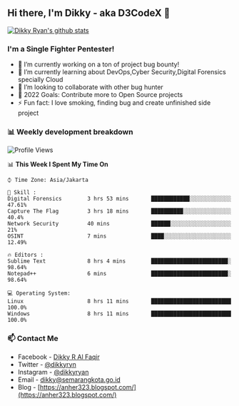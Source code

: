 ## Hi there, I'm Dikky - aka D3CodeX 👋

[![Dikky Ryan's github stats](https://github-readme-stats.vercel.app/api?username=dikkyryan)](https://github.com/dikkyryan/dikkyryan)

### I'm a Single Fighter Pentester!
- 🔭 I’m currently working on a ton of project bug bounty!
- 🌱 I’m currently learning about DevOps,Cyber Security,Digital Forensics specially Cloud
- 👯 I’m looking to collaborate with other bug hunter
- 🥅 2022 Goals: Contribute more to Open Source projects
- ⚡ Fun fact: I love smoking, finding bug and create unfinished side project 


### 📊 Weekly development breakdown

<!--START_SECTION:waka-->
![Profile Views](http://img.shields.io/badge/Profile%20Views-4-blue)

📊 **This Week I Spent My Time On** 

```text
⌚︎ Time Zone: Asia/Jakarta

💬 Skill : 
Digital Forensics        3 hrs 53 mins       ████████████░░░░░░░░░░░░░   47.61% 
Capture The Flag         3 hrs 18 mins       ██████████░░░░░░░░░░░░░░░   40.4% 
Network Security         40 mins             ██████░░░░░░░░░░░░░░░░░░░   21% 
OSINT                    7 mins              ████░░░░░░░░░░░░░░░░░░░░░   12.49%

🔥 Editors : 
Sublime Text             8 hrs 4 mins        ████████████████████████░   98.64% 
Notepad++                6 mins              ████████████████████████░   98.64%

💻 Operating System: 
Linux                    8 hrs 11 mins       █████████████████████████   100.0%
Windows                  8 hrs 11 mins       █████████████████████████   100.0%

```

<!--END_SECTION:waka-->

### 📫 Contact Me
- Facebook - [Dikky R Al Faqir](https://facebook.com/thed3codex)
- Twitter - [@dikkyryn](https://twitter.com/dikkyryn)
- Instagram - [@dikkyryan](https://www.instagram.com/dikkyryan)
- Email - [dikky@semarangkota.go.id](dikky@semarangkota.go.id)
- Blog - [https://anher323.blogspot.com/](https://anher323.blogspot.com/)
